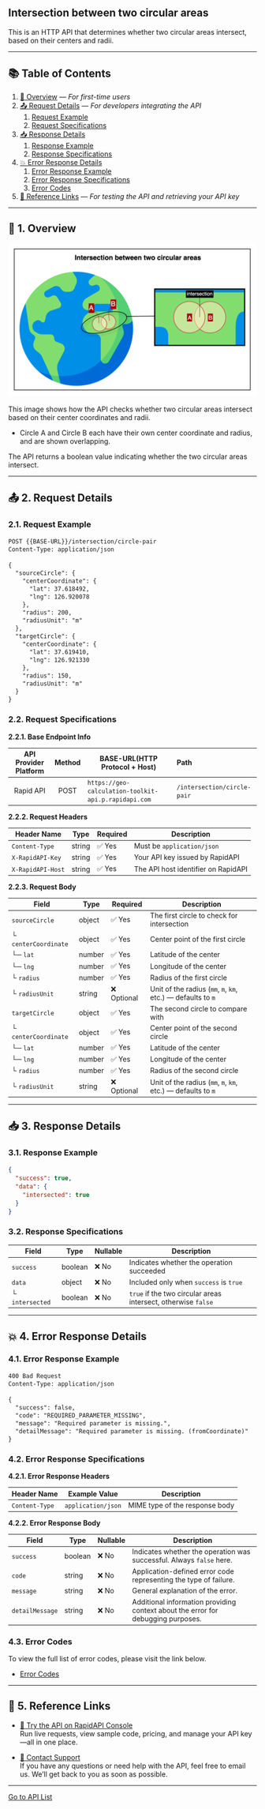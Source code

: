 ## Intersection between two circular areas

This is an HTTP API that determines whether two circular areas intersect, based on their centers and radii.

---

## 📚 Table of Contents

1. [🧭 Overview](#-1-overview) — *For first-time users*
2. [📤 Request Details](#-2-request-details) — *For developers integrating the API*
    1. [Request Example](#21-request-example)
    2. [Request Specifications](#22-request-specifications)
3. [📥 Response Details](#-3-response-details)
    1. [Response Example](#31-response-example)
    2. [Response Specifications](#32-response-specifications)
4. [💥 Error Response Details](#-4-error-response-details)
    1. [Error Response Example](#41-error-response-example)
    2. [Error Response Specifications](#42-error-response-specifications)
    3. [Error Codes](#43-error-codes)
5. [🔗 Reference Links](#-5-reference-links) — *For testing the API and retrieving your API key*

---

## 🧭 1. Overview

![intersection-between-two-circular-areas](./img/intersection-between-two-circular-areas.png)

This image shows how the API checks whether two circular areas intersect based on their center coordinates and radii.

- Circle A and Circle B each have their own center coordinate and radius, and are shown overlapping.

The API returns a boolean value indicating whether the two circular areas intersect.

---

## 📤 2. Request Details

### 2.1. Request Example

```http request
POST {{BASE-URL}}/intersection/circle-pair
Content-Type: application/json

{
  "sourceCircle": {
    "centerCoordinate": {
      "lat": 37.618492,
      "lng": 126.920078
    },
    "radius": 200,
    "radiusUnit": "m"
  },
  "targetCircle": {
    "centerCoordinate": {
      "lat": 37.619410,
      "lng": 126.921330
    },
    "radius": 150,
    "radiusUnit": "m"
  }
}
```

### 2.2. Request Specifications

**2.2.1. Base Endpoint Info**

| API Provider Platform | Method | BASE-URL(HTTP Protocol + Host)                       | Path                        |
|:---------------------:|:------:|------------------------------------------------------|:----------------------------|
|       Rapid API       |  POST  | `https://geo-calculation-toolkit-api.p.rapidapi.com` | `/intersection/circle-pair` |

**2.2.2. Request Headers**

| Header Name       | Type   | Required | Description                         |
|-------------------|--------|----------|-------------------------------------|
| `Content-Type`    | string | ✅ Yes    | Must be `application/json`          |
| `X-RapidAPI-Key`  | string | ✅ Yes    | Your API key issued by RapidAPI     |
| `X-RapidAPI-Host` | string | ✅ Yes    | The API host identifier on RapidAPI |

**2.2.3. Request Body**

| Field                | Type   | Required   | Description                                                  |
|----------------------|--------|------------|--------------------------------------------------------------|
| `sourceCircle`       | object | ✅ Yes      | The first circle to check for intersection                   |
| └ `centerCoordinate` | object | ✅ Yes      | Center point of the first circle                             |
| └─ `lat`             | number | ✅ Yes      | Latitude of the center                                       |
| └─ `lng`             | number | ✅ Yes      | Longitude of the center                                      |
| └ `radius`           | number | ✅ Yes      | Radius of the first circle                                   |
| └ `radiusUnit`       | string | ❌ Optional | Unit of the radius (`mm`, `m`, `km`, etc.) — defaults to `m` |
| `targetCircle`       | object | ✅ Yes      | The second circle to compare with                            |
| └ `centerCoordinate` | object | ✅ Yes      | Center point of the second circle                            |
| └─ `lat`             | number | ✅ Yes      | Latitude of the center                                       |
| └─ `lng`             | number | ✅ Yes      | Longitude of the center                                      |
| └ `radius`           | number | ✅ Yes      | Radius of the second circle                                  |
| └ `radiusUnit`       | string | ❌ Optional | Unit of the radius (`mm`, `m`, `km`, etc.) — defaults to `m` |

---

## 📥 3. Response Details

### 3.1. Response Example

```json
{
  "success": true,
  "data": {
    "intersected": true
  }
}
```

### 3.2. Response Specifications

| Field           | Type    | Nullable | Description                                                   |
|-----------------|---------|----------|---------------------------------------------------------------|
| `success`       | boolean | ❌ No     | Indicates whether the operation succeeded                     |
| `data`          | object  | ❌ No     | Included only when `success` is `true`                        |
| └ `intersected` | boolean | ❌ No     | `true` if the two circular areas intersect, otherwise `false` |

---

## 💥 4. Error Response Details

### 4.1. Error Response Example

```http request
400 Bad Request
Content-Type: application/json

{
  "success": false,
  "code": "REQUIRED_PARAMETER_MISSING",
  "message": "Required parameter is missing.",
  "detailMessage": "Required parameter is missing. (fromCoordinate)"
}
```

### 4.2. Error Response Specifications

**4.2.1. Error Response Headers**

| Header Name    | Example Value      | Description                    |
|----------------|--------------------|--------------------------------|
| `Content-Type` | `application/json` | MIME type of the response body |

**4.2.2. Error Response Body**

| Field           | Type    | Nullable | Description                                                                      |
|-----------------|---------|----------|----------------------------------------------------------------------------------|
| `success`       | boolean | ❌ No     | Indicates whether the operation was successful. Always `false` here.             |
| `code`          | string  | ❌ No     | Application-defined error code representing the type of failure.                 |
| `message`       | string  | ❌ No     | General explanation of the error.                                                |
| `detailMessage` | string  | ❌ No     | Additional information providing context about the error for debugging purposes. |

### 4.3. Error Codes

To view the full list of error codes, please visit the link below.

- [Error Codes](./common/error-codes.md)

---

## 🔗 5. Reference Links

- [🚀 Try the API on RapidAPI Console](https://rapidapi.com/your-api/test)  
  Run live requests, view sample code, pricing, and manage your API key—all in one place.


- [💬 Contact Support](mailto:support@yourapi.com)  
  If you have any questions or need help with the API, feel free to email us. We’ll get back to you as soon as possible.

---

[Go to API List](../index.md)